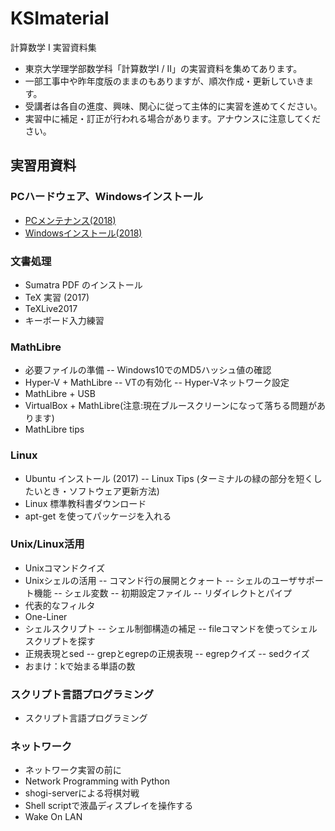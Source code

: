 # KSImaterial
計算数学 I 実習資料集
- 東京大学理学部数学科「計算数学I / II」の実習資料を集めてあります。
- 一部工事中や昨年度版のままのもありますが、順次作成・更新していきます。
- 受講者は各自の進度、興味、関心に従って主体的に実習を進めてください。
- 実習中に補足・訂正が行われる場合があります。アナウンスに注意してください。

## 実習用資料
### PCハードウェア、Windowsインストール
- [PCメンテナンス(2018)](https://sites.google.com/g.ecc.u-tokyo.ac.jp/ks2018-tsuchiya/pcメンテナンス2018)
- [Windowsインストール(2018)](https://sites.google.com/g.ecc.u-tokyo.ac.jp/ks2018-tsuchiya/windowsインストール2018)

### 文書処理
- Sumatra PDF のインストール
- TeX 実習 (2017)
- TeXLive2017
- キーボード入力練習

### MathLibre
- 必要ファイルの準備
-- Windows10でのMD5ハッシュ値の確認
- Hyper-V + MathLibre
-- VTの有効化
-- Hyper-Vネットワーク設定
- MathLibre + USB
- VirtualBox + MathLibre(注意:現在ブルースクリーンになって落ちる問題があります)
- MathLibre tips

### Linux
- Ubuntu インストール (2017)
-- Linux Tips (ターミナルの緑の部分を短くしたいとき・ソフトウェア更新方法)
- Linux 標準教科書ダウンロード
- apt-get を使ってパッケージを入れる

### Unix/Linux活用
- Unixコマンドクイズ
- Unixシェルの活用
-- コマンド行の展開とクォート
-- シェルのユーザサポート機能
-- シェル変数
-- 初期設定ファイル
-- リダイレクトとパイプ
- 代表的なフィルタ
- One-Liner
- シェルスクリプト
-- シェル制御構造の補足
-- fileコマンドを使ってシェルスクリプトを探す
- 正規表現とsed
-- grepとegrepの正規表現
-- egrepクイズ
-- sedクイズ
- おまけ：kで始まる単語の数

### スクリプト言語プログラミング
- スクリプト言語プログラミング

### ネットワーク
- ネットワーク実習の前に
- Network Programming with Python
- shogi-serverによる将棋対戦
- Shell scriptで液晶ディスプレイを操作する
- Wake On LAN
